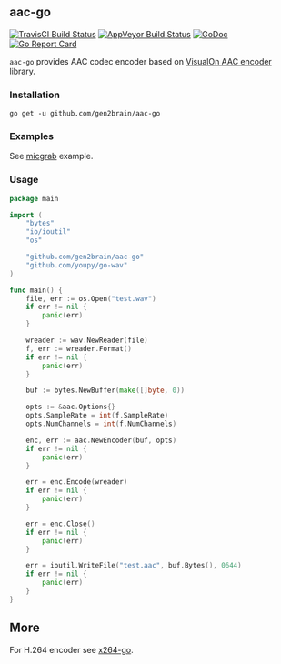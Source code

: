 ## aac-go
[![TravisCI Build Status](https://travis-ci.org/gen2brain/aac-go.svg?branch=master)](https://travis-ci.org/gen2brain/aac-go) 
[![AppVeyor Build Status](https://ci.appveyor.com/api/projects/status/cig800cju43dbn8u?svg=true)](https://ci.appveyor.com/project/gen2brain/aac-go)
[![GoDoc](https://godoc.org/github.com/gen2brain/aac-go?status.svg)](https://godoc.org/github.com/gen2brain/aac-go) 
[![Go Report Card](https://goreportcard.com/badge/github.com/gen2brain/aac-go?branch=master)](https://goreportcard.com/report/github.com/gen2brain/aac-go) 

`aac-go` provides AAC codec encoder based on [VisualOn AAC encoder](https://github.com/mstorsjo/vo-aacenc) library.

### Installation

    go get -u github.com/gen2brain/aac-go

### Examples

See [micgrab](https://github.com/gen2brain/aac-go/blob/master/examples/micgrab/micgrab.go) example.

### Usage

```go
package main

import (
	"bytes"
	"io/ioutil"
	"os"

	"github.com/gen2brain/aac-go"
	"github.com/youpy/go-wav"
)

func main() {
	file, err := os.Open("test.wav")
	if err != nil {
		panic(err)
	}

	wreader := wav.NewReader(file)
	f, err := wreader.Format()
	if err != nil {
		panic(err)
	}

	buf := bytes.NewBuffer(make([]byte, 0))

	opts := &aac.Options{}
	opts.SampleRate = int(f.SampleRate)
	opts.NumChannels = int(f.NumChannels)

	enc, err := aac.NewEncoder(buf, opts)
	if err != nil {
		panic(err)
	}

	err = enc.Encode(wreader)
	if err != nil {
		panic(err)
	}

	err = enc.Close()
	if err != nil {
		panic(err)
	}

	err = ioutil.WriteFile("test.aac", buf.Bytes(), 0644)
	if err != nil {
		panic(err)
	}
}
```

## More

For H.264 encoder see [x264-go](https://github.com/gen2brain/x264-go).
